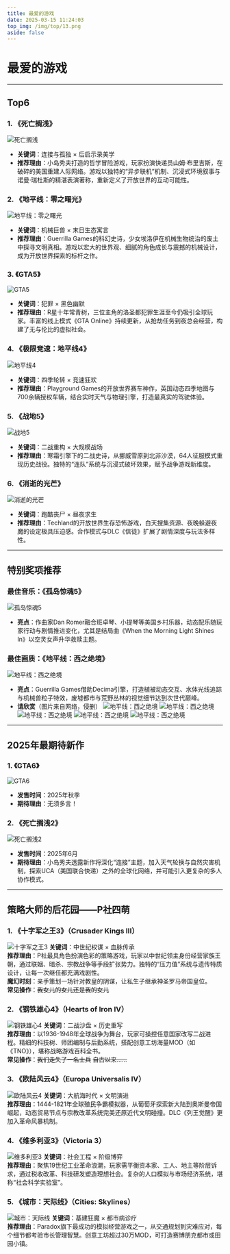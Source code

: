 ```yaml
---
title: 最爱的游戏
date: 2025-03-15 11:24:03
top_img: /img/top/13.png
aside: false
---
```

# 最爱的游戏

---

## **Top6**  
### 1. **《死亡搁浅》**  

![死亡搁浅](https://pic1.imgdb.cn/item/67d5131788c538a9b5be3eb1.jpg)

   - **关键词**：连接与孤独 × 后启示录美学  
   - **推荐理由**：小岛秀夫打造的哲学冒险游戏，玩家扮演快递员山姆·布里吉斯，在破碎的美国重建人际网络。游戏以独特的“异步联机”机制、沉浸式环境叙事与诺曼·瑞杜斯的精湛表演著称，重新定义了开放世界的互动可能性。  

### 2. **《地平线：零之曙光》**  

![地平线：零之曙光](https://pic1.imgdb.cn/item/67d5132f88c538a9b5be3f2c.jpg)

   - **关键词**：机械巨兽 × 末日生态寓言  
   - **推荐理由**：Guerrilla Games的科幻史诗，少女埃洛伊在机械生物统治的废土中探寻文明真相。游戏以宏大的世界观、细腻的角色成长与震撼的机械设计，成为开放世界探索的标杆之作。  

### 3. **《GTA5》** 

![GTA5](https://pic1.imgdb.cn/item/67d5135588c538a9b5be3fd4.jpg)

   - **关键词**：犯罪 × 黑色幽默  
   - **推荐理由**：R星十年常青树，三位主角的洛圣都犯罪生涯至今仍吸引全球玩家。丰富的线上模式《GTA Online》持续更新，从抢劫任务到夜总会经营，构建了无与伦比的虚拟社会。  

### 4. **《极限竞速：地平线4》**  

![地平线4](https://pic1.imgdb.cn/item/67d5150d88c538a9b5be455c.jpg)

   - **关键词**：四季轮转 × 竞速狂欢  
   - **推荐理由**：Playground Games的开放世界赛车神作，英国动态四季地图与700余辆授权车辆，结合实时天气与物理引擎，打造最真实的驾驶体验。  

### 5. **《战地5》**  

![战地5](https://pic1.imgdb.cn/item/67d5161988c538a9b5be458a.jpg)

   - **关键词**：二战重构 × 大规模战场  
   - **推荐理由**：寒霜引擎下的二战史诗，从挪威雪原到北非沙漠，64人征服模式重现历史战役。独特的“连队”系统与沉浸式破坏效果，赋予战争游戏新维度。  

### 6. **《消逝的光芒》**  

![消逝的光芒](https://pic1.imgdb.cn/item/67d5167b88c538a9b5be4611.jpg)

   - **关键词**：跑酷丧尸 × 昼夜求生  
   - **推荐理由**：Techland的开放世界生存恐怖游戏，白天搜集资源、夜晚躲避夜魔的设定极具压迫感。合作模式与DLC《信徒》扩展了剧情深度与玩法多样性。  

---

## **特别奖项推荐**  
### **最佳音乐：《孤岛惊魂5》**
![孤岛惊魂5](https://pic1.imgdb.cn/item/67d5174188c538a9b5be4657.jpg)
- **亮点**：作曲家Dan Romer融合班卓琴、小提琴等美国乡村乐器，动态配乐随玩家行动与剧情推进变化，尤其是结局曲《When the Morning Light Shines In》以空灵女声升华救赎主题。  

### **最佳画质：《地平线：西之绝境》**  
![地平线：西之绝境](https://pic1.imgdb.cn/item/67d5187588c538a9b5be46d6.jpg)
- **亮点**：Guerrilla Games借助Decima引擎，打造植被动态交互、水体光线追踪与机械兽粒子特效，废墟都市与荒野丛林的视觉细节达到次世代巅峰。  
- **请欣赏**（图片来自网络，侵删）
![地平线：西之绝境](https://pic1.imgdb.cn/item/67d518b988c538a9b5be47e4.webp)
![地平线：西之绝境](https://pic1.imgdb.cn/item/67d518e088c538a9b5be4872.webp)
![地平线：西之绝境](https://pic1.imgdb.cn/item/67d518f388c538a9b5be48c6.webp)
![地平线：西之绝境](https://pic1.imgdb.cn/item/67d5190188c538a9b5be48fd.webp)
![地平线：西之绝境](https://pic1.imgdb.cn/item/67d5190c88c538a9b5be4935.webp)

---

## **2025年最期待新作**  

### 1. **《GTA6》** 
![GTA6](https://pic1.imgdb.cn/item/67d5194e88c538a9b5be4a4a.jpg)
   - **发售时间**：2025年秋季  
   - **期待理由**：无须多言！

### 2. **《死亡搁浅2》**  
![死亡搁浅2](https://pic1.imgdb.cn/item/67d5199e88c538a9b5be4b7d.jpg)
   - **发售时间**：2025年6月  
   - **期待理由**：小岛秀夫透露新作将深化“连接”主题，加入天气轮换与自然灾害机制，探索UCA（美国联合快递）之外的全球化网络，并可能引入更复杂的多人协作模式。  
---

## **策略大师的后花园——P社四萌**  

### **1. 《十字军之王3》（Crusader Kings III）**  
![十字军之王3](https://pic1.imgdb.cn/item/67d51a1188c538a9b5be4d61.jpg)
**关键词**：中世纪权谋 × 血脉传承  
**推荐理由**：P社最具角色扮演色彩的策略游戏，玩家以中世纪领主身份经营家族王朝，通过联姻、暗杀、宗教战争等手段扩张势力。独特的“压力值”系统与遗传特质设计，让每一次继任都充满戏剧性。  
**魔幻时刻**：亲手策划一场针对教皇的阴谋，让私生子继承神圣罗马帝国皇位。  
**常见操作**：~~我女儿的女儿还是我的女儿~~

### **2. 《钢铁雄心4》（Hearts of Iron IV）**  
![钢铁雄心4](https://pic1.imgdb.cn/item/67d51ac088c538a9b5be4f27.jpg)
**关键词**：二战沙盘 × 历史重写  
**推荐理由**：以1936-1948年全球战争为舞台，玩家可操控任意国家改写二战进程。精细的科技树、师团编制与后勤系统，搭配创意工坊海量MOD（如《TNO》），堪称战略游戏百科全书。  
**常见操作**：~~我们走失了一名士兵~~ ~~自古以来......~~

### **3. 《欧陆风云4》（Europa Universalis IV）**  
![欧陆风云4](https://pic1.imgdb.cn/item/67d51b4288c538a9b5be5020.jpg)
**关键词**：大航海时代 × 文明演进  
**推荐理由**：1444-1821年全球殖民争霸模拟器，从葡萄牙探索新大陆到奥斯曼帝国崛起，动态贸易节点与宗教改革系统完美还原近代文明碰撞。DLC《列王觉醒》更加入革命风暴机制。  

### **4. 《维多利亚3》（Victoria 3）**  
![维多利亚3](https://pic1.imgdb.cn/item/67d51c1788c538a9b5be5406.png)
**关键词**：社会工程 × 阶级博弈  
**推荐理由**：聚焦19世纪工业革命浪潮，玩家需平衡资本家、工人、地主等阶层诉求，通过税收改革、科技研发塑造理想社会。复杂的人口模拟与市场经济系统，堪称“社会科学实验室”。  

### **5. 《城市：天际线》（Cities: Skylines）**  
![城市：天际线](https://pic1.imgdb.cn/item/67d51cf388c538a9b5be5781.jpg)
**关键词**：基建狂魔 × 都市病诊疗  
**推荐理由**：Paradox旗下最成功的模拟经营游戏之一，从交通规划到灾难应对，每个细节都考验市长管理智慧。创意工坊超过30万MOD，可打造赛博朋克都市或田园小镇。    

